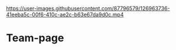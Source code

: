 

https://user-images.githubusercontent.com/87796579/126963736-41eeba5c-00f6-410c-ae2c-b63e67da9d0c.mp4

# Team-page
